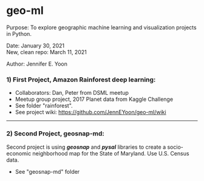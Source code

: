 # geo-ml

Purpose: To explore geographic machine learning and visualization projects in Python.  

Date: January 30, 2021  
New, clean repo: March 11, 2021  

Author: Jennifer E. Yoon  

### 1) First Project, Amazon Rainforest deep learning:  

 * Collaborators: Dan, Peter from DSML meetup   
 * Meetup group project, 2017 Planet data from Kaggle Challenge  
 * See folder "rainforest".  
 * See project wiki:  https://github.com/JennEYoon/geo-ml/wiki  

------------------------------------  

### 2) Second Project, geosnap-md:  
Second project is using ***geosnap*** and ***pysal*** libraries to create a socio-economic neighborhood map for the State of Maryland.  Use U.S. Census data.   
 * See "geosnap-md" folder

